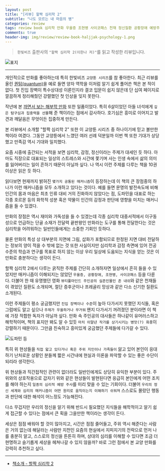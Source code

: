```yaml
---  
layout: post  
title: "[리뷰] 할짝 심리학 2"  
subtitle: "나도 모르는 내 마음의 병"  
categories: review  
tags: review book 심리학 만화 우울증 조현병 사이코패스 천재 정신질환 공황장애 예방주사 내마음 매커니즘
comments: true  
header-img: img/review/review-book-haljjak-psychology-1.png
---  
```

  
> `한빛비즈` 출판사의 `"할짝 심리학 2(이한나 저)"`를 읽고 작성한 리뷰입니다.  

![표지](https://theorydb.github.io/assets/img/review/review-book-haljjak-psychology-1.png)  

---

개인적으로 만화를 좋아하는데 특히 한빛비즈 `교양툰 시리즈`를 참 좋아한다. 최근 리뷰를 올린 [퀀텀(quantum)](https://theorydb.github.io/review/2020/11/28/review-book-quantum/)을 예로 들면 양자 역학을 이처럼 알기 쉽게 풀어쓴 책은 본 적이 없다. 첫 진입 장벽이 특수상대성 이론인지라 결코 입문이 쉽지 않은데 단 십여 페이지로 깔끔하게 정리해줬던 강렬했던 첫 인상을 잊지 못한다.

작년에 본 [까면서 보는 해부학 만화](http://www.yes24.com/Product/Goods/90473396) 또한 일품이었다. 특히 6살이었던 아들 녀석에게 `깊은 탐구심과 집중력을 선물`해 준 책이라는 점에서 감사하다. 호기심은 흥미로 이어지고 발견과 깨달음은 무엇이든 집중하게 만든다.

본 리뷰에서 소개할 "할짝 심리학 2" 또한 이 교양툰 시리즈 중 하나이기에 믿고 볼만한 책이라 여겼다. 그동안 교양툰에서 느꼈던 여러 선례 덕분일까 이번 책 또한 기대가 상당했고 만족감 역시 기대와 일치했다.

요즘 시중에 출간되는 서적을 보면 심리학, 감정, 정신이라는 주제가 대세인 듯 하다. 아마도 직장으로 대표되는 일상의 스트레스와 시간에 쫓기며 사는 인생 속에서 삶의 의미를 잃어버리는 일이 흔하기 때문이 아닐까 싶다. 나 역시 이런 주제를 다루는 책을 10권 이상은 읽은 듯 하다. 

읽다보면 현재까지 밝혀진 `몇가지 공통된 매커니즘`이 등장하는데 이 책의 큰 장점중의 하나가 이런 매커니즘을 모두 소개하고 있다는 것이다. 예를 들면 문명의 발전속도에 비해 인간의 몸과 마음은 최초 인류 대비 거의 진화하지 않았다는 점, 도파민을 대표로 하는 각종 호르몬 등의 화학적 성분 혹은 약물이 인간의 감정과 판단에 영향을 미치는 매커니즘을 들 수 있겠다.

만화의 장점은 역시 재미와 가독성을 들 수 있겠는데 각종 심리학 대중서적에서 이구동성으로 언급하는 단골 소재가 전달력 끝판왕인 만화라는 도구를 통해 전달한다는 것은 심리학을 어려워하는 일반인들에게는 소중한 기회인 듯하다.

물론 만화의 특성 상 대부분의 지면에 그림, 삽화가 포함되므로 한정된 지면 대비 전달하는 정보의 양이 적을 수 밖에 없는 것 또한 사실이지만 심리학과 감정 측면에 있어 전공 수준의 학습과 연구를 목표로 하지 않는 이상 우리 일상에 도움되는 지식을 얻는 것은 이 만화로 충분하다는 생각이 든다. 

할짝 심리학 2에서 다루는 굵직한 주제를 간단히 소개하자면 일상에서 흔히 들을 수 있었지만 매커니즘이 이해되지는 않았던 `우울증, 공황장애, 조현병, 사이코패스` 등을 다룬다. 더불어 한 때 유명했던 영화 `뷰티풀마인드 주인공의 실존인물인 존 내쉬`와 같은 천재들이 겪었던 질환도 소개되며, 절단 증후군이나 프레골리 망상과 같은 다소 신기한 질환도 소개된다. 

이런 주제들이 평소 궁금했지만 `진입 장벽이나 수준`이 높아 다가서지 못했던 지식들, 혹은 그럼에도 알고 싶으나 `주제가 우울하거나 무거워` 왠지 다가서기 꺼려졌던 분이라면 이 책에 가장 적합한 독자가 아닐까 싶다. 만화 속 주인공의 대사들은 하나같이 유머러스하고 해학적이며, 책의 표지만 봐도 알 수 있듯 `마치 이말년 작가를 상기시키는 병맛(?) 화풍`이 강렬하기 때문이다. 그만큼 친숙하고 흥미있게 궁금했던 주제들에 다가갈 수 있다.

![도파민 등](https://theorydb.github.io/assets/img/review/review-book-haljjak-psychology-2.png)  

특히 위 현상들을 `직접 앓고 있다거나 혹은 주위 지인이나 가족들이` 앓고 있어 본인이 응대하기 난처로운 상황인 분들께 짧은 시간내에 현실과 이론을 파악할 수 있는 좋은 수단이 되리라 생각한다.

위 현상들과 직간접적인 관련이 없더라도 일반인에게도 상당히 유익한 부분이 있다. 주위와의 상호작용으로 갑자기 위와 같은 현상들이 발현된다면 응급히 본인에게 어떤 조치를 해야 하는지 `일종의 심리적 예방 주사`를 미리 맞을 수 있는 기회이다. 더불어 `우리의 정신 세계와 심리의 매커니즘이 어떤 원리로 움직이는지 이해하기 쉬워져` 스스로도 몰랐던 행동과 판단에 대한 해석이 어느정도 가능해진다.

다소 무겁지만 우리의 정신을 알기 위해 반드시 필요했던 지식들을 해학적이고 알기 쉽게 접근할 수 있다는 점에서 큰 획을 그을만한 책이라는 생각이 든다. 

세상은 점점 배워야 할 것이 많아지고, 시간은 점점 줄어들고, 주위 역시 해준다는 사람은 거의 없는데 해달라는 사람만 지천인 요즘의 현실에서 지피지기의 전략으로 먼저 나를 충분히 알고, 스스로의 정신을 튼튼히 하며, 상대의 심리를 이해할 수 있다면 조금 더 현명하고 슬기롭게 세상을 헤쳐나갈 수 있지 않을까? 바로 그런 점에서 본 교양 만화를 강력히 추천하고 싶다. 

---

* [책소개 - 할짝 심리학 2](http://www.yes24.com/Product/Goods/96091858?OzSrank=2)

